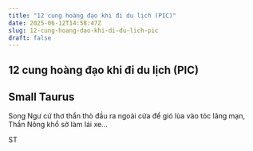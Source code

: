 ```yaml
---
title: "12 cung hoàng đạo khi đi du lịch (PIC)"
date: 2025-06-12T14:58:47Z
slug: 12-cung-hoang-dao-khi-di-du-lich-pic
draft: false
---
```


## 12 cung hoàng đạo khi đi du lịch (PIC)

## Small Taurus

Song Ngư cứ thơ thẩn thò đầu ra ngoài cửa để gió lùa vào tóc lãng mạn, Thần Nông khổ sở làm lái xe...
 

 

 

 

 

 

 

 

 

 

 

 

 
ST